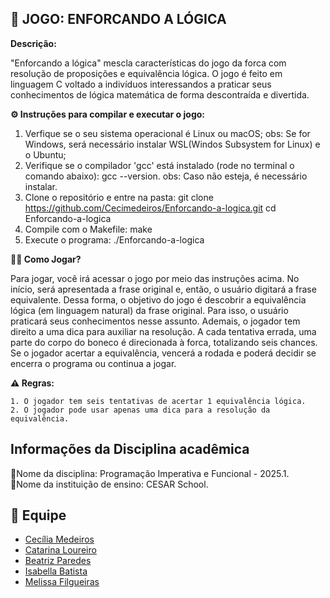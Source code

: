 ## 🧠 JOGO: ENFORCANDO A LÓGICA

**Descrição:**

 "Enforcando a lógica" mescla características do jogo da forca com resolução de proposições e equivalência lógica. O jogo é feito em linguagem C voltado a indivíduos interessandos a praticar seus conhecimentos de lógica matemática de forma descontraída e divertida.

**⚙️ Instruções para compilar e executar o jogo:**

   1. Verfique se o seu sistema operacional é Linux ou macOS;
        obs: Se for Windows, será necessário instalar WSL(Windos Subsystem for Linux) e o Ubuntu;
   2. Verifique se o compilador 'gcc' está instalado (rode no terminal o comando abaixo):
         gcc --version.
        obs: Caso não esteja, é necessário instalar.
   3. Clone o repositório e entre na pasta:
           git clone https://github.com/Cecimedeiros/Enforcando-a-logica.git
           cd Enforcando-a-logica
   4. Compile com o Makefile:
           make
   5. Execute o programa:
           ./Enforcando-a-logica

        

**👩‍💻 Como Jogar?**

  Para jogar, você irá acessar o jogo por meio das instruções acima. No início, será apresentada a frase original e, então, o usuário digitará a frase equivalente. Dessa forma, o objetivo do jogo é descobrir a equivalência lógica (em linguagem natural) da frase original. Para isso, o usuário praticará seus conhecimentos nesse assunto. 
  Ademais, o jogador tem direito a uma dica para auxiliar na resolução. A cada tentativa errada, uma parte do corpo do boneco é direcionada à forca, totalizando seis chances. Se o jogador acertar a equivalência, vencerá a rodada e poderá decidir se encerra o programa ou continua a jogar.

**⚠️ Regras:**

    1. O jogador tem seis tentativas de acertar 1 equivalência lógica.
    2. O jogador pode usar apenas uma dica para a resolução da equivalência.
            
## Informações da Disciplina acadêmica

🔹Nome da disciplina: Programação Imperativa e Funcional - 2025.1.\
🔹Nome da instituição de ensino: CESAR School.

## 👥 Equipe
- [Cecília Medeiros](https://github.com/Cecimedeiros)
- [Catarina Loureiro](https://github.com/Catarina-loureiro)
- [Beatriz Paredes](https://github.com/BeatrizParedes)
- [Isabella Batista](https://github.com/BatistaIsabella)
- [Melissa Filgueiras](https://github.com/mweliss)